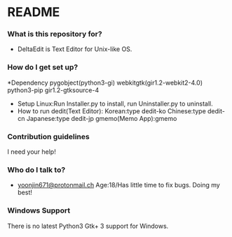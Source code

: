 # README #

### What is this repository for? ###

* DeltaEdit is Text Editor for Unix-like OS.
### How do I get set up? ###
*Dependency
pygobject(python3-gi)
webkitgtk(gir1.2-webkit2-4.0)
python3-pip
gir1.2-gtksource-4
* Setup
Linux:Run Installer.py to install, run Uninstaller.py to uninstall.
* How to run
	dedit(Text Editor):
			Korean:type dedit-ko
			Chinese:type dedit-cn
			Japanese:type dedit-jp
	gmemo(Memo App):gmemo
### Contribution guidelines ###
I need your help!

### Who do I talk to? ###
* yoonjin671@protonmail.ch
Age:18/Has little time to fix bugs. Doing my best!
### Windows Support ###
There is no latest Python3 Gtk+ 3 support for Windows.
